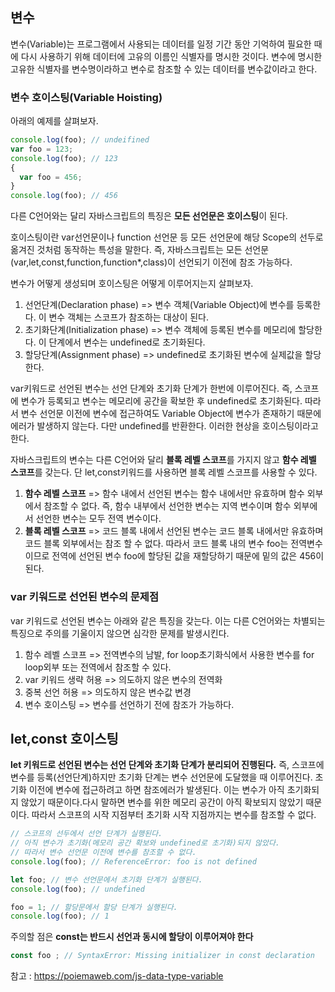 ## 변수
변수(Variable)는 프로그램에서 사용되는 데이터를 일정 기간 동안 기억하여 필요한 때에 다시 사용하기 위해 데이터에 고유의 이름인 식별자를 명시한 것이다. 변수에 명시한 고유한 식별자를 변수명이라하고 변수로 참조할 수 있는 데이터를 변수값이라고 한다.

### 변수 호이스팅(Variable Hoisting)
아래의 예제를 살펴보자.
```jsx
console.log(foo); // undeifined
var foo = 123;
console.log(foo); // 123
{
  var foo = 456;
}
console.log(foo); // 456
```
다른 C언어와는 달리 자바스크립트의 특징은 **모든 선언문은 호이스팅**이 된다.

호이스팅이란 var선언문이나 function 선언문 등 모든 선언문에 해당 Scope의 선두로 옮겨진 것처럼 동작하는 특성을 말한다. 즉, 자바스크립트는 모든 선언문(var,let,const,function,function*,class)이 선언되기 이전에 참조 가능하다.

변수가 어떻게 생성되며 호이스팅은 어떻게 이루어지는지 살펴보자.
1. 선언단계(Declaration phase) => 변수 객체(Variable Object)에 변수를 등록한다. 이 변수 객체는 스코프가 참조하는 대상이 된다.
2. 초기화단계(Initialization phase) => 변수 객체에 등록된 변수를 메모리에 할당한다. 이 단계에서 변수는 undefined로 초기화된다.
3. 할당단계(Assignment phase) => undefined로 초기화된 변수에 실제값을 할당한다.

var키워드로 선언된 변수는 선언 단계와 초기화 단계가 한번에 이루어진다. 즉, 스코프에 변수가 등록되고 변수는 메모리에 공간을 확보한 후 undefined로 초기화된다. 따라서 변수 선언문 이전에 변수에 접근하여도 Variable Object에 변수가 존재하기 때문에 에러가 발생하지 않는다. 다만 undefined를 반환한다. 이러한 현상을 호이스팅이라고 한다.

자바스크립트의 변수는 다른 C언어와 달리 **블록 레벨 스코프**를 가지지 않고 **함수 레벨 스코프**를 갖는다. 단 let,const키워드를 사용하면 블록 레벨 스코프를 사용할 수 있다.
1. **함수 레벨 스코프** => 함수 내에서 선언된 변수는 함수 내에서만 유효하며 함수 외부에서 참조할 수 없다. 즉, 함수 내부에서 선언한 변수는 지역 변수이며 함수 외부에서 선언한 변수는 모두 전역 변수이다.
2. **블록 레벨 스코프** => 코드 블록 내에서 선언된 변수는 코드 블록 내에서만 유효하며 코드 블록 외부에서는 참조 할 수 없다.
따라서 코드 블록 내의 변수 foo는 전역변수이므로 전역에 선언된 변수 foo에 할당된 값을 재할당하기 때문에 밑의 값은 456이 된다.

### var 키워드로 선언된 변수의 문제점 
var 키워드로 선언된 변수는 아래와 같은 특징을 갖는다. 이는 다른 C언어와는 차별되는 특징으로 주의를 기울이지 않으면 심각한 문제를 발생시킨다.
1. 함수 레벨 스코프 => 전역변수의 남발, for loop초기화식에서 사용한 변수를 for loop외부 또는 전역에서 참조할 수 있다.
2. var 키워드 생략 허용 => 의도하지 않은 변수의 전역화
3. 중복 선언 허용 => 의도하지 않은 변수값 변경
4. 변수 호이스팅 => 변수를 선언하기 전에 참조가 가능하다.

## let,const 호이스팅
**let 키워드로 선언된 변수는 선언 단계와 초기화 단계가 분리되어 진행된다.** 즉, 스코프에 변수를 등록(선언단계)하지만 초기화 단계는 변수 선언문에 도달했을 때 이루어진다. 초기화 이전에 변수에 접근하려고 하면 참조에러가 발생된다. 이는 변수가 아직 초기화되지 않았기 때문이다.다시 말하면 변수를 위한 메모리 공간이 아직 확보되지 않았기 때문이다. 따라서 스코프의 시작 지점부터 초기화 시작 지점까지는 변수를 참조할 수 없다.
```jsx
// 스코프의 선두에서 선언 단계가 실행된다.
// 아직 변수가 초기화(메모리 공간 확보와 undefined로 초기화)되지 않았다.
// 따라서 변수 선언문 이전에 변수를 참조할 수 없다.
console.log(foo); // ReferenceError: foo is not defined

let foo; // 변수 선언문에서 초기화 단계가 실행된다.
console.log(foo); // undefined

foo = 1; // 할당문에서 할당 단계가 실행된다.
console.log(foo); // 1
```

주의할 점은 **const는 반드시 선언과 동시에 할당이 이루어져야 한다**
```jsx
const foo ; // SyntaxError: Missing initializer in const declaration
```

참고 : <a href="https://poiemaweb.com/js-data-type-variable">https://poiemaweb.com/js-data-type-variable</a>
